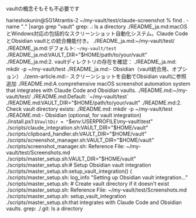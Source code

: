 

vaultの概念そもそも不必要です

harieshokunin@SG1Atrantis-2 ~/my-vault/test/claude-screenshot
 % find . -name "*.*" |xargs grep "vault"
grep: .: Is a directory
./README_ja.md:macOSとWindows対応の包括的なスクリーンショット自動化システム。Claude CodeとObsidian vaultとの統合機能付き。
./README_ja.md:~/my-vault/test/
./README_ja.md:デフォルト: `~/my-vault/test`
./README_ja.md:VAULT_DIR="$HOME/path/to/your/vault"
./README_ja.md:2. vaultディレクトリの存在を確認：
./README_ja.md:   mkdir -p ~/my-vault/test
./README_ja.md:- Obsidian（vault統合用、オプション）
./zenn-article.md:- スクリーンショットを自動でObsidian vaultに参照追加
./README.md:A comprehensive macOS screenshot automation system that integrates with Claude Code and Obsidian vaults.
./README.md:~/my-vault/test/
./README.md:Default: `~/my-vault/test`
./README.md:VAULT_DIR="$HOME/path/to/your/vault"
./README.md:2. Check vault directory exists:
./README.md:   mkdir -p ~/my-vault/test
./README.md:- Obsidian (optional, for vault integration)
./install.ps1:`$VaultDir = "`$env:USERPROFILE\my-vault\test"
./scripts/claude_integration.sh:VAULT_DIR="$HOME/vault"
./scripts/clipboard_handler.sh:VAULT_DIR="$HOME/vault"
./scripts/screenshot_manager.sh:VAULT_DIR="$HOME/vault"
./scripts/screenshot_manager.sh:  Reference File: ~/my-vault/test/Screenshots.md
./scripts/master_setup.sh:VAULT_DIR="$HOME/vault"
./scripts/master_setup.sh:# Setup Obsidian vault integration
./scripts/master_setup.sh:setup_vault_integration() {
./scripts/master_setup.sh:    log_info "Setting up Obsidian vault integration..."
./scripts/master_setup.sh:    # Create vault directory if it doesn't exist
./scripts/master_setup.sh:    Reference File:          ~/my-vault/test/Screenshots.md
./scripts/master_setup.sh:    setup_vault_integration
./scripts/master_setup.sh:that integrates with Claude Code and Obsidian vaults.
grep: ./.git: Is a directory